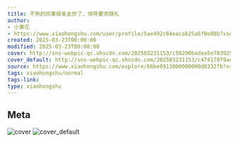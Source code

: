 ```yaml
---
title: 不熟的同事母亲去世了，领导要求随礼
author:
- 小黄花
- https://www.xiaohongshu.com/user/profile/5ae492c04eacab25a6f0e08b?xsec_token=undefined
created: 2025-03-23T00:00:00
modified: 2025-03-23T00:00:00
cover: http://sns-webpic-qc.xhscdn.com/202503231153/c59290badea5e7839292a57929b98827/1040g008316h8r8oe0u604a4tbm9c1o4b458kls0!nc_n_webp_prv_1
cover_default: http://sns-webpic-qc.xhscdn.com/202503231153/c474178f9ae93c8ad6711b69c2e62e6f/1040g008316h8r8oe0u604a4tbm9c1o4b458kls0!nc_n_webp_mw_1
source: https://www.xiaohongshu.com/explore/66be0913000000000d0332fb?xsec_token=AB492vCPgVMSBZ4BuPShqls5dXye-36NuPaDmgM4_7a_w=
tags: xiaohongshu/normal
tags-link:
type: xiaohongshu
---
```


## Meta

![cover](http://sns-webpic-qc.xhscdn.com/202503231153/c59290badea5e7839292a57929b98827/1040g008316h8r8oe0u604a4tbm9c1o4b458kls0!nc_n_webp_prv_1)
![cover_default](http://sns-webpic-qc.xhscdn.com/202503231153/c474178f9ae93c8ad6711b69c2e62e6f/1040g008316h8r8oe0u604a4tbm9c1o4b458kls0!nc_n_webp_mw_1)

